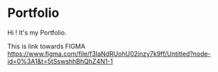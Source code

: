 # Portfolio
Hi ! It's my Portfolio.


This is link towards FIGMA
https://www.figma.com/file/f3IaNdRUohU02jnzy7k9ff/Untitled?node-id=0%3A1&t=5tSswshhBhQhZ4N1-1

